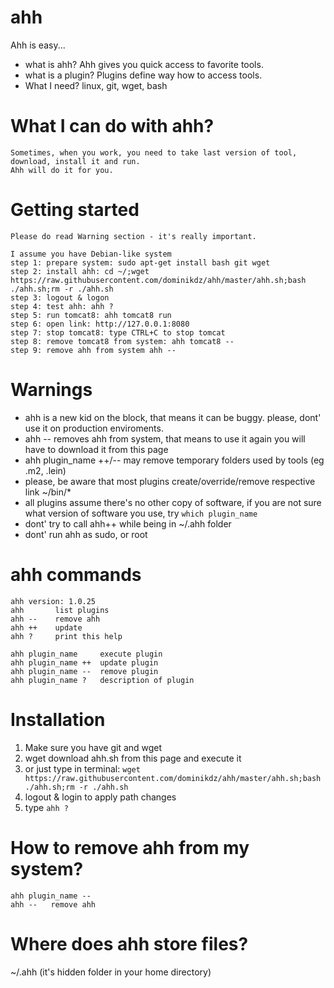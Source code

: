 ahh
===

Ahh is easy... 

* what is ahh? Ahh gives you quick access to favorite tools.
* what is a plugin? Plugins define way how to access tools. 
* What I need? linux, git, wget, bash 

What I can do with ahh?
===
```
Sometimes, when you work, you need to take last version of tool, download, install it and run.
Ahh will do it for you.
```

Getting started
===
```
Please do read Warning section - it's really important.

I assume you have Debian-like system
step 1: prepare system: sudo apt-get install bash git wget
step 2: install ahh: cd ~/;wget https://raw.githubusercontent.com/dominikdz/ahh/master/ahh.sh;bash ./ahh.sh;rm -r ./ahh.sh
step 3: logout & logon
step 4: test ahh: ahh ?
step 5: run tomcat8: ahh tomcat8 run
step 6: open link: http://127.0.0.1:8080
step 7: stop tomcat8: type CTRL+C to stop tomcat
step 8: remove tomcat8 from system: ahh tomcat8 --
step 9: remove ahh from system ahh --
```

Warnings
===
* ahh is a new kid on the block, that means it can be buggy. please, dont' use it on production enviroments.
* ahh -- removes ahh from system, that means to use it again you will have to download it from this page
* ahh plugin_name ++/-- may remove temporary folders used by tools (eg .m2, .lein)
* please, be aware that most plugins create/override/remove respective link ~/bin/*
* all plugins assume there's no other copy of software, if you are not sure what version of software you use, try ```which plugin_name``` 
* dont' try to call ahh++ while being in ~/.ahh folder
* dont' run ahh as sudo, or root

ahh commands
===
```
ahh version: 1.0.25 
ahh       list plugins
ahh --    remove ahh
ahh ++    update
ahh ?     print this help

ahh plugin_name     execute plugin
ahh plugin_name ++  update plugin
ahh plugin_name --  remove plugin
ahh plugin_name ?   description of plugin
```

Installation
====

1. Make sure you have git and wget
2. wget download ahh.sh from this page and execute it
3. or just type in terminal: ```wget https://raw.githubusercontent.com/dominikdz/ahh/master/ahh.sh;bash ./ahh.sh;rm -r ./ahh.sh```
4. logout & login to apply path changes
5. type ```ahh ?```

How to remove ahh from my system?
====
```
ahh plugin_name --
ahh --   remove ahh
```

Where does ahh store files?
====
~/.ahh (it's hidden folder in your home directory)
